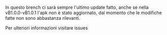 In questo brench ci sarà sempre l'ultimo update fatto, anche se nella vB1.0.0-vB1.0.1 l'apk non è stato aggiornato, dal momento che le modifiche fatte non sono abbastanza rilevanti.

Per ulteriori informazioni visitare issues
